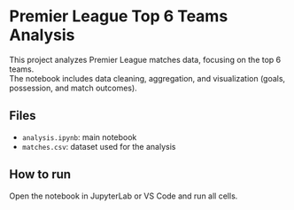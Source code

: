 # Premier League Top 6 Teams Analysis

This project analyzes Premier League matches data, focusing on the top 6 teams.  
The notebook includes data cleaning, aggregation, and visualization (goals, possession, and match outcomes).

## Files
- `analysis.ipynb`: main notebook
- `matches.csv`: dataset used for the analysis

## How to run
Open the notebook in JupyterLab or VS Code and run all cells.
